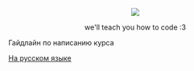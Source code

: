 <p align="center">
  <img src="https://github.com/user-attachments/assets/24fb5c2b-3d2d-429c-941f-1f8ed0a663cd">
</p>

<p align="center">we'll teach you how to code :3</p>

Гайдлайн по написанию курса

[На русском языке](/course-ru.md)
